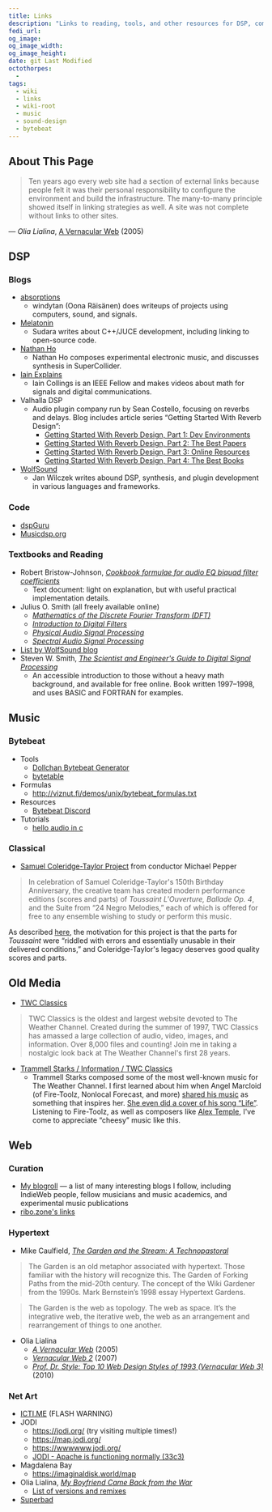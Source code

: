 ```yaml
---
title: Links
description: "Links to reading, tools, and other resources for DSP, computer music, and the Web.\n\n As Olia Lialina notes, at one point “every web site had a section of external links because people felt it was their personal responsibility to… build the infrastructure” of the Web. As search engines crumble, I find curation by humans ever more valuable."
fedi_url:
og_image:
og_image_width:
og_image_height:
date: git Last Modified
octothorpes:
  -
tags:
  - wiki
  - links
  - wiki-root
  - music
  - sound-design
  - bytebeat
---
```


## About This Page

> Ten years ago every web site had a section of external links because people felt it was their personal responsibility to configure the environment and build the infrastructure. The many-to-many principle showed itself in linking strategies as well. A site was not complete without links to other sites.

— _Olia Lialina_, [A Vernacular Web](https://art.teleportacia.org/observation/vernacular/links.html) (2005)

## DSP

### Blogs

- [absorptions](https://www.windytan.com/)
  - windytan (Oona Räisänen) does writeups of projects using computers, sound, and signals.
- [Melatonin](https://melatonin.dev/blog/)
  - Sudara writes about C++/JUCE development, including linking to open-source code.
- [Nathan Ho](https://nathan.ho.name/)
  - Nathan Ho composes experimental electronic music, and discusses synthesis in SuperCollider.
- [Iain Explains](https://www.iaincollings.com/)
  - Iain Collings is an IEEE Fellow and makes videos about math for signals and digital communications.
- Valhalla DSP
  - Audio plugin company run by Sean Costello, focusing on reverbs and delays. Blog includes article series “Getting Started With Reverb Design”:
    - [Getting Started With Reverb Design, Part 1: Dev Environments](https://valhalladsp.com/2021/09/20/getting-started-with-reverb-design-part-1-dev-environments/)
    - [Getting Started With Reverb Design, Part 2: The Best Papers](https://valhalladsp.com/2021/09/22/getting-started-with-reverb-design-part-2-the-foundations/)
    - [Getting Started With Reverb Design, Part 3: Online Resources](https://valhalladsp.com/2021/09/23/getting-started-with-reverb-design-part-3-online-resources/)
    - [Getting Started With Reverb Design, Part 4: The Best Books](https://valhalladsp.com/2021/09/28/getting-started-with-reverb-design-part-4-books/)
- [WolfSound](https://thewolfsound.com/posts/)
  - Jan Wilczek writes abound DSP, synthesis, and plugin development in various languages and frameworks.

### Code

- [dspGuru](https://dspguru.com/)
- [Musicdsp.org](https://www.musicdsp.org/en/latest/)

### Textbooks and Reading

- Robert Bristow-Johnson, [_Cookbook formulae for audio EQ biquad filter coefficients_](https://webaudio.github.io/Audio-EQ-Cookbook/Audio-EQ-Cookbook.txt)
  - Text document: light on explanation, but with useful practical implementation details.
- Julius O. Smith (all freely available online)
  - [_Mathematics of the Discrete Fourier Transform (DFT)_](https://ccrma.stanford.edu/~jos/mdft/)
  - [_Introduction to Digital Filters_](https://ccrma.stanford.edu/~jos/filters/)
  - [_Physical Audio Signal Processing_](https://ccrma.stanford.edu/~jos/pasp/)
  - [_Spectral Audio Signal Processing_](https://ccrma.stanford.edu/~jos/sasp/)
- [List by WolfSound blog](https://thewolfsound.com/resources/)
- Steven W. Smith, [_The Scientist and Engineer's Guide to Digital Signal Processing_](https://www.dspguide.com/)
  - An accessible introduction to those without a heavy math background, and available for free online. Book written 1997–1998, and uses BASIC and FORTRAN for examples.

## Music

### Bytebeat

- Tools
  - [Dollchan Bytebeat Generator](https://dollchan.net/bytebeat/)
  - [bytetable](https://psubscirbe-bytebeat.neocities.org/bytetable)
- Formulas
  - <http://viznut.fi/demos/unix/bytebeat_formulas.txt>
- Resources
  - [Bytebeat Discord](https://discord.gg/n5BXmsbevn)
- Tutorials
  - [hello audio in c](https://garten.salat.dev/audio-in-c/hello.html)

### Classical

- [Samuel Coleridge-Taylor Project](https://www.mikerepper.com/coleridge-taylor-project.html) from conductor Michael Pepper

> In celebration of Samuel Coleridge-Taylor's 150th Birthday Anniversary, the creative team has created modern performance editions (scores and parts) of
> _Toussaint L'Ouverture, Ballade Op. 4_, and the Suite from “24 Negro Melodies,” each of which is offered for free to any ensemble wishing to study or perform this music.

As described [here](https://www.npr.org/2025/08/14/nx-s1-5496512/samuel-coleridge-taylor-150-avril-black-british-classical), the motivation for this project is that the parts for _Toussaint_ were “riddled with errors and essentially unusable in their delivered conditions,” and Coleridge-Taylor's legacy deserves good quality scores and parts.

## Old Media

- [TWC Classics](https://twcclassics.com/)

> TWC Classics is the oldest and largest website devoted to The Weather Channel. Created during the summer of 1997, TWC Classics has amassed a large collection of audio, video, images, and information. Over 8,000 files and counting! Join me in taking a nostalgic look back at The Weather Channel's first 28 years.

- [Trammell Starks / Information / TWC Classics](https://twcclassics.com/information/trammell-starks.html)
  - Trammell Starks composed some of the most well-known music for The Weather Channel. I first learned about him when Angel Marcloid (of Fire-Toolz, Nonlocal Forecast, and more) [shared his music](https://fire-toolz.tumblr.com/post/183966509639/this-nonlocal-forecast-mix-offers-smooth-jazz-fit) as something that inspires her. [She even did a cover of his song “Life”](https://fire-toolz.bandcamp.com/track/life). Listening to Fire-Toolz, as well as composers like [Alex Temple](https://www.alextemplemusic.com/), I've come to appreciate “cheesy” music like this.

## Web

### Curation

- [My blogroll](/blogroll) — a list of many interesting blogs I follow, including IndieWeb people, fellow musicians and music academics, and experimental music publications
- [ribo.zone's links](https://ribo.zone/links)

### Hypertext

- Mike Caulfield, [_The Garden and the Stream: A Technopastoral_](https://hapgood.us/2015/10/17/the-garden-and-the-stream-a-technopastoral/)

> The Garden is an old metaphor associated with hypertext. Those familiar with the history will recognize this. The Garden of Forking Paths from the mid-20th century. The concept of the Wiki Gardener from the 1990s. Mark Bernstein’s 1998 essay Hypertext Gardens.

> The Garden is the web as topology. The web as space. It’s the integrative web, the iterative web, the web as an arrangement and rearrangement of things to one another.

- Olia Lialina
  - [_A Vernacular Web_](https://art.teleportacia.org/observation/vernacular/) (2005)
  - [_Vernacular Web 2_](https://contemporary-home-computing.org/vernacular-web-2/) (2007)
  - [_Prof. Dr. Style: Top 10 Web Design Styles of 1993 (Vernacular Web 3)_](https://contemporary-homenew_ret_no_self-computing.org/prof-dr-style/) (2010)

### Net Art

- [ICTI.ME](https://icti.me/) (FLASH WARNING)
- JODI
  - <https://jodi.org/> (try visiting multiple times!)
  - <https://map.jodi.org/>
  - <https://wwwwww.jodi.org/>
  - [JODI - Apache is functioning normally (33c3)](https://www.youtube.com/watch?v=w4_3t9Uk6yM)
- Magdalena Bay
  - <https://imaginaldisk.world/map>
- Olia Lialina, [_My Boyfriend Came Back from the War_](http://www.teleportacia.org/war/)
  - [List of versions and remixes](http://myboyfriendcamebackfromth.ewar.ru/)
- [Superbad](https://superbad.com/)
  <!-- - <https://superbad.com/1/follow/index.html> -->
